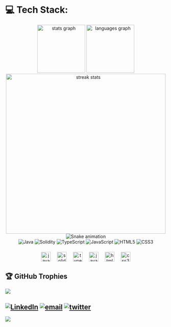 ###
# 💻 Tech Stack:
<div align="center">
  <img src="https://github-readme-stats.vercel.app/api?username=JustineDevs&hide_title=false&hide_rank=false&show_icons=true&include_all_commits=true&count_private=true&disable_animations=false&theme=dracula&locale=en&hide_border=false" height="150" alt="stats graph" />
  <img src="https://github-readme-stats.vercel.app/api/top-langs?username=JustineDevs&locale=en&hide_title=false&layout=compact&card_width=320&langs_count=5&theme=dracula&hide_border=false" height="150" alt="languages graph" />
  <br/>
  <img src="https://nirzak-streak-stats.vercel.app/?user=JustineDevs&theme=dark&hide_border=false" style="width: 500px;" alt="streak stats" />
  <br/>
  <picture>
    <source media="(prefers-color-scheme: dark)" srcset="https://raw.githubusercontent.com/JustineDevs/traderg/output/snake.svg" />
    <source media="(prefers-color-scheme: light)" srcset="https://raw.githubusercontent.com/JustineDevs/traderg/output/snake-light.svg" />
    <img alt="Snake animation" src="https://raw.githubusercontent.com/JustineDevs/traderg/output/snake.svg" />
  </picture>
  <br/>
  <img src="https://img.shields.io/badge/java-%23ED8B00.svg?style=for-the-badge&logo=openjdk&logoColor=white" alt="Java" />
  <img src="https://img.shields.io/badge/Solidity-%23363636.svg?style=for-the-badge&logo=solidity&logoColor=white" alt="Solidity" />
  <img src="https://img.shields.io/badge/typescript-%23007ACC.svg?style=for-the-badge&logo=typescript&logoColor=white" alt="TypeScript" />
  <img src="https://img.shields.io/badge/javascript-%23323330.svg?style=for-the-badge&logo=javascript&logoColor=%23F7DF1E" alt="JavaScript" />
  <img src="https://img.shields.io/badge/html5-%23E34F26.svg?style=for-the-badge&logo=html5&logoColor=white" alt="HTML5" />
  <img src="https://img.shields.io/badge/css3-%231572B6.svg?style=for-the-badge&logo=css3&logoColor=white" alt="CSS3" />
</div>

###

<div align="center">
  <img src="https://cdn.jsdelivr.net/gh/devicons/devicon/icons/java/java-original.svg" height="30" alt="java logo"  />
  <img width="12" />
  <img src="https://cdn.simpleicons.org/solidity/363636" height="30" alt="solidity logo"  />
  <img width="12" />
  <img src="https://cdn.jsdelivr.net/gh/devicons/devicon/icons/typescript/typescript-original.svg" height="30" alt="typescript logo"  />
  <img width="12" />
  <img src="https://cdn.jsdelivr.net/gh/devicons/devicon/icons/javascript/javascript-original.svg" height="30" alt="javascript logo"  />
  <img width="12" />
  <img src="https://cdn.jsdelivr.net/gh/devicons/devicon/icons/html5/html5-original.svg" height="30" alt="html5 logo"  />
  <img width="12" />
  <img src="https://cdn.simpleicons.org/css3/1572B6" height="30" alt="css3 logo"  />
</div>

## 🏆 GitHub Trophies
![](https://github-profile-trophy.vercel.app/?username=JustineDevs&theme=radical&no-frame=false&no-bg=true&margin-w=4)

[![LinkedIn](https://img.shields.io/badge/LinkedIn-%230077B5.svg?logo=linkedin&logoColor=white)](https://linkedin.com/in/justine-devs) [![email](https://img.shields.io/badge/Email-D14836?logo=gmail&logoColor=white)](mailto:TraderGOfficial@gmail.com) [![twitter](https://img.shields.io/static/v1?message=Twitter&logo=twitter&label=&color=1DA1F2&logoColor=white)](https://x.com/Trader2G)
---
[![](https://visitcount.itsvg.in/api?id=JustineDevs&icon=0&color=0)](https://visitcount.itsvg.in)

